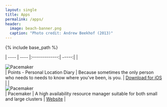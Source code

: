 ```yaml
---
layout: single
title: Apps
permalink: /apps/
header:
  image: beach-banner.png
  caption: "Photo credit: Andrew Beekhof (2013)"
---
```


{% include base_path %}


| ---- | ---- |:-------------:| -----:|
| <div class="author__avatar"><img src="http://www.points-app.net/images/Points-120.png" class="author__avatar" alt="Pacemaker"></div> | Points - Personal Location Diary | Because sometimes the only person who needs to needs to know where you've been, is you. | [Download for iOS](https://itunes.apple.com/us/app/points/id892787828?ls=1&mt=8) |
| <div class="author__avatar"><img src="https://clusterlabs.org/pacemaker/doc/en-US/Pacemaker/2.0/html/Clusters_from_Scratch/Common_Content/images/title_logo.svg" class="author__avatar" alt="Pacemaker"></div> | Pacemaker | A high availability resource manager suitable for both small and large clusters | [Website](https://clusterlabs.org/pacemaker) |
